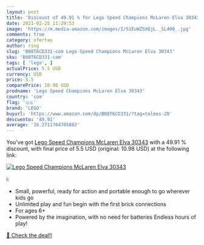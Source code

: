 ```yaml
---
layout: post
title: 'Discount of 49.91 % for Lego Speed Champions McLaren Elva 30343'
date: 2021-02-25 11:29:53
image: 'https://m.media-amazon.com/images/I/51EuWZSXQjL._SL400_.jpg'
comments: true
category: ofertas
author: ring
slug: 'B08T6CD331-com Lego Speed Champions McLaren Elva 30343'
sku: 'B08T6CD331-com'
tags: [ 'lego', ]
actualPrice: 5.5 USD
currency: USD
price: 5.5
comparePrice: 10.98 USD
prodname: 'Lego Speed Champions McLaren Elva 30343'
country: 'com'
flag: '🇺🇸'
brand: 'LEGO'
buyurl: 'https://www.amazon.com/dp/B08T6CD331/?tag=tolees-20'
descuento: '49.91'
average: '16.2711764705882'
---
```


You've got [Lego Speed Champions McLaren Elva 30343](https://www.amazon.com/dp/B08T6CD331/?tag=tolees-20) with a  49.91 % discount, with final price of 5.5 USD (original: 10.98 USD) at the following link:

[![Lego Speed Champions McLaren Elva 30343](https://m.media-amazon.com/images/I/51EuWZSXQjL._SL400_.jpg)](https://www.amazon.com/dp/B08T6CD331/?tag=tolees-20)

ℹ️:

- Small, powerful, ready for action and portable enough to go wherever kids go
- Unlimited play and fun begin with the first brick connections
- For ages 6+
- Powered by the imagination, with no need for batteries Endless hours of play!

[🛒 Check the deal!!](https://www.amazon.com/dp/B08T6CD331/?tag=tolees-20)
